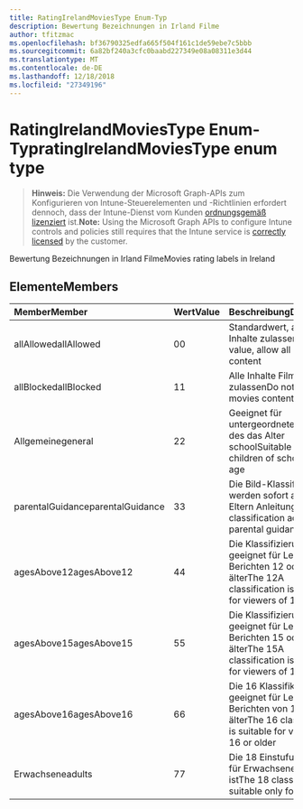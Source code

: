 ```yaml
---
title: RatingIrelandMoviesType Enum-Typ
description: Bewertung Bezeichnungen in Irland Filme
author: tfitzmac
ms.openlocfilehash: bf36790325edfa665f504f161c1de59ebe7c5bbb
ms.sourcegitcommit: 6a82bf240a3cfc0baabd227349e08a08311e3d44
ms.translationtype: MT
ms.contentlocale: de-DE
ms.lasthandoff: 12/18/2018
ms.locfileid: "27349196"
---
```

# <a name="ratingirelandmoviestype-enum-type"></a><span data-ttu-id="aa984-103">RatingIrelandMoviesType Enum-Typ</span><span class="sxs-lookup"><span data-stu-id="aa984-103">ratingIrelandMoviesType enum type</span></span>

> <span data-ttu-id="aa984-104">**Hinweis:** Die Verwendung der Microsoft Graph-APIs zum Konfigurieren von Intune-Steuerelementen und -Richtlinien erfordert dennoch, dass der Intune-Dienst vom Kunden [ordnungsgemäß lizenziert](https://go.microsoft.com/fwlink/?linkid=839381) ist.</span><span class="sxs-lookup"><span data-stu-id="aa984-104">**Note:** Using the Microsoft Graph APIs to configure Intune controls and policies still requires that the Intune service is [correctly licensed](https://go.microsoft.com/fwlink/?linkid=839381) by the customer.</span></span>

<span data-ttu-id="aa984-105">Bewertung Bezeichnungen in Irland Filme</span><span class="sxs-lookup"><span data-stu-id="aa984-105">Movies rating labels in Ireland</span></span>
## <a name="members"></a><span data-ttu-id="aa984-106">Elemente</span><span class="sxs-lookup"><span data-stu-id="aa984-106">Members</span></span>
|<span data-ttu-id="aa984-107">Member</span><span class="sxs-lookup"><span data-stu-id="aa984-107">Member</span></span>|<span data-ttu-id="aa984-108">Wert</span><span class="sxs-lookup"><span data-stu-id="aa984-108">Value</span></span>|<span data-ttu-id="aa984-109">Beschreibung</span><span class="sxs-lookup"><span data-stu-id="aa984-109">Description</span></span>|
|:---|:---|:---|
|<span data-ttu-id="aa984-110">allAllowed</span><span class="sxs-lookup"><span data-stu-id="aa984-110">allAllowed</span></span>|<span data-ttu-id="aa984-111">0</span><span class="sxs-lookup"><span data-stu-id="aa984-111">0</span></span>|<span data-ttu-id="aa984-112">Standardwert, alle Filme Inhalte zulassen</span><span class="sxs-lookup"><span data-stu-id="aa984-112">Default value, allow all movies content</span></span>|
|<span data-ttu-id="aa984-113">allBlocked</span><span class="sxs-lookup"><span data-stu-id="aa984-113">allBlocked</span></span>|<span data-ttu-id="aa984-114">1</span><span class="sxs-lookup"><span data-stu-id="aa984-114">1</span></span>|<span data-ttu-id="aa984-115">Alle Inhalte Filme nicht zulassen</span><span class="sxs-lookup"><span data-stu-id="aa984-115">Do not allow any movies content</span></span>|
|<span data-ttu-id="aa984-116">Allgemeine</span><span class="sxs-lookup"><span data-stu-id="aa984-116">general</span></span>|<span data-ttu-id="aa984-117">2</span><span class="sxs-lookup"><span data-stu-id="aa984-117">2</span></span>|<span data-ttu-id="aa984-118">Geeignet für untergeordnete Elemente des das Alter school</span><span class="sxs-lookup"><span data-stu-id="aa984-118">Suitable for children of school going age</span></span>|
|<span data-ttu-id="aa984-119">parentalGuidance</span><span class="sxs-lookup"><span data-stu-id="aa984-119">parentalGuidance</span></span>|<span data-ttu-id="aa984-120">3</span><span class="sxs-lookup"><span data-stu-id="aa984-120">3</span></span>|<span data-ttu-id="aa984-121">Die Bild-Klassifizierung werden sofort advises Eltern Anleitungen</span><span class="sxs-lookup"><span data-stu-id="aa984-121">The PG classification advises parental guidance</span></span>|
|<span data-ttu-id="aa984-122">agesAbove12</span><span class="sxs-lookup"><span data-stu-id="aa984-122">agesAbove12</span></span>|<span data-ttu-id="aa984-123">4</span><span class="sxs-lookup"><span data-stu-id="aa984-123">4</span></span>|<span data-ttu-id="aa984-124">Die Klassifizierung 12A ist geeignet für Leser von Berichten 12 oder älter</span><span class="sxs-lookup"><span data-stu-id="aa984-124">The 12A classification is suitable for viewers of 12 or older</span></span>|
|<span data-ttu-id="aa984-125">agesAbove15</span><span class="sxs-lookup"><span data-stu-id="aa984-125">agesAbove15</span></span>|<span data-ttu-id="aa984-126">5</span><span class="sxs-lookup"><span data-stu-id="aa984-126">5</span></span>|<span data-ttu-id="aa984-127">Die Klassifizierung 15A ist geeignet für Leser von Berichten 15 oder älter</span><span class="sxs-lookup"><span data-stu-id="aa984-127">The 15A classification is suitable for viewers of 15 or older</span></span>|
|<span data-ttu-id="aa984-128">agesAbove16</span><span class="sxs-lookup"><span data-stu-id="aa984-128">agesAbove16</span></span>|<span data-ttu-id="aa984-129">6</span><span class="sxs-lookup"><span data-stu-id="aa984-129">6</span></span>|<span data-ttu-id="aa984-130">Die 16 Klassifikation ist geeignet für Leser von Berichten von 16 oder älter</span><span class="sxs-lookup"><span data-stu-id="aa984-130">The 16 classification is suitable for viewers of 16 or older</span></span>|
|<span data-ttu-id="aa984-131">Erwachsene</span><span class="sxs-lookup"><span data-stu-id="aa984-131">adults</span></span>|<span data-ttu-id="aa984-132">7</span><span class="sxs-lookup"><span data-stu-id="aa984-132">7</span></span>|<span data-ttu-id="aa984-133">Die 18 Einstufung, die nur für Erwachsene geeignet ist</span><span class="sxs-lookup"><span data-stu-id="aa984-133">The 18 classification, suitable only for adults</span></span>|




